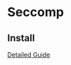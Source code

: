 # Seccomp	



## Install
[Detailed Guide](https://kubernetes.io/docs/tutorials/clusters/seccomp/)


